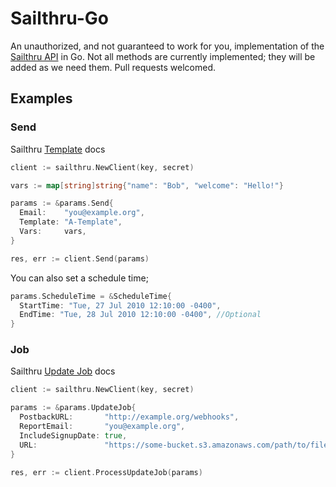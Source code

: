 # Sailthru-Go

An unauthorized, and not guaranteed to work for you, implementation of the [Sailthru API](https://getstarted.sailthru.com/developers/overview/) in Go. Not all methods are currently implemented; they will be added as we need them. Pull requests welcomed.

## Examples

### Send
Sailthru [Template](https://getstarted.sailthru.com/developers/api/send/#POST_to_Send_Schedule_or_Update) docs

```go
client := sailthru.NewClient(key, secret)

vars := map[string]string{"name": "Bob", "welcome": "Hello!"}

params := &params.Send{
  Email:    "you@example.org",
  Template: "A-Template",
  Vars:     vars,
}

res, err := client.Send(params)
```

You can also set a schedule time;

```go
params.ScheduleTime = &ScheduleTime{
  StartTime: "Tue, 27 Jul 2010 12:10:00 -0400",
  EndTime: "Tue, 28 Jul 2010 12:10:00 -0400", //Optional
}
```

### Job
Sailthru [Update Job](https://getstarted.sailthru.com/developers/api/job/#update) docs

```go
client := sailthru.NewClient(key, secret)

params := &params.UpdateJob{
  PostbackURL:       "http://example.org/webhooks",
  ReportEmail:       "you@example.org",
  IncludeSignupDate: true,
  URL:               "https://some-bucket.s3.amazonaws.com/path/to/file1.json",
}

res, err := client.ProcessUpdateJob(params)
```
